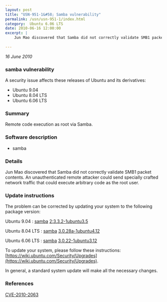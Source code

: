 ```yaml
---
layout: post
title: "USN-951-1&#58; Samba vulnerability"
permalink: /usn/usn-951-1/index.html
category:  Ubuntu 6.06 LTS
date: 2010-06-16 12:00:00
excerpt: |
    Jun Mao discovered that Samba did not correctly validate SMB1 packet contents.  An unauthenticated remote attacker could send specially crafted network traffic that could execute arbitrary code as the root user. 
    
--- 
```

 
 

*16 June 2010*

### samba vulnerability

A security issue affects these releases of Ubuntu and its derivatives:

* Ubuntu 9.04
* Ubuntu 8.04 LTS
* Ubuntu 6.06 LTS

### Summary

Remote code execution as root via Samba. 

### Software description

* samba 

### Details

Jun Mao discovered that Samba did not correctly validate SMB1 packet contents. An unauthenticated remote attacker could send specially crafted network traffic that could execute arbitrary code as the root user. 

### Update instructions

The problem can be corrected by updating your system to the following package version:

Ubuntu 9.04
 : [samba](https://launchpad.net/ubuntu/+source/samba) <span> [2:3.3.2-1ubuntu3.5](https://launchpad.net/ubuntu/+source/samba/2:3.3.2-1ubuntu3.5) </span> 

Ubuntu 8.04 LTS
 : [samba](https://launchpad.net/ubuntu/+source/samba) <span> [3.0.28a-1ubuntu4.12](https://launchpad.net/ubuntu/+source/samba/3.0.28a-1ubuntu4.12) </span> 

Ubuntu 6.06 LTS
 : [samba](https://launchpad.net/ubuntu/+source/samba) <span> [3.0.22-1ubuntu3.12](https://launchpad.net/ubuntu/+source/samba/3.0.22-1ubuntu3.12) </span> 

To update your system, please follow these instructions: [https://wiki.ubuntu.com/Security/Upgrades](https://wiki.ubuntu.com/Security/Upgrades).

In general, a standard system update will make all the necessary changes. 

### References

 
 [CVE-2010-2063](http://people.ubuntu.com/~ubuntu-security/cve/CVE-2010-2063)
 

